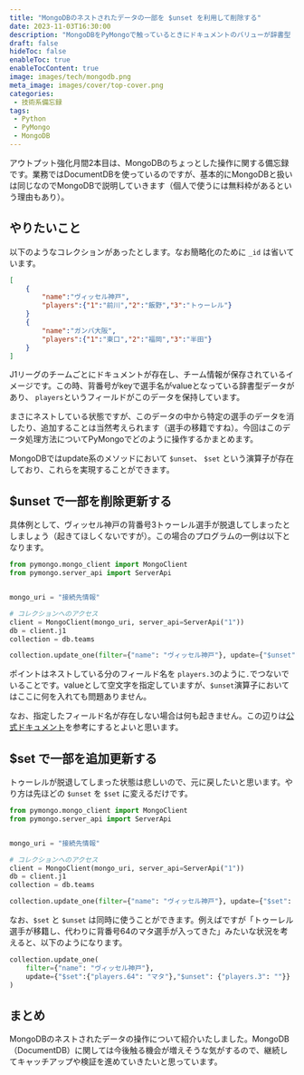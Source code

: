 ```yaml
---
title: "MongoDBのネストされたデータの一部を $unset を利用して削除する"
date: 2023-11-03T16:30:00
description: "MongoDBをPyMongoで触っているときにドキュメントのバリューが辞書型（ネストしている）データの中から、特定の要素を削除（$unset）することがあったのでやり方のメモ"
draft: false
hideToc: false
enableToc: true
enableTocContent: true
image: images/tech/mongodb.png
meta_image: images/cover/top-cover.png
categories:
 - 技術系備忘録
tags:
 - Python
 - PyMongo
 - MongoDB
---
```


アウトプット強化月間2本目は、MongoDBのちょっとした操作に関する備忘録です。業務ではDocumentDBを使っているのですが、基本的にMongoDBと扱いは同じなのでMongoDBで説明していきます（個人で使うには無料枠があるという理由もあり）。

## やりたいこと

以下のようなコレクションがあったとします。なお簡略化のために `_id` は省いています。

```json
[
    {
        "name":"ヴィッセル神戸",
        "players":{"1":"前川","2":"飯野","3":"トゥーレル"}
    }
    {
        "name":"ガンバ大阪",
        "players":{"1":"東口","2":"福岡","3":"半田"}
    }
]

```

J1リーグのチームごとにドキュメントが存在し、チーム情報が保存されているイメージです。この時、背番号がkeyで選手名がvalueとなっている辞書型データがあり、 `players`というフィールドがこのデータを保持しています。

まさにネストしている状態ですが、このデータの中から特定の選手のデータを消したり、追加することは当然考えられます（選手の移籍ですね）。今回はこのデータ処理方法についてPyMongoでどのように操作するかまとめます。

MongoDBではupdate系のメソッドにおいて `$unset`、 `$set` という演算子が存在しており、これらを実現することができます。

## $unset で一部を削除更新する

具体例として、ヴィッセル神戸の背番号3トゥーレル選手が脱退してしまったとしましょう（起きてほしくないですが）。この場合のプログラムの一例は以下となります。

```python
from pymongo.mongo_client import MongoClient
from pymongo.server_api import ServerApi


mongo_uri = "接続先情報"

# コレクションへのアクセス
client = MongoClient(mongo_uri, server_api=ServerApi("1"))
db = client.j1
collection = db.teams

collection.update_one(filter={"name": "ヴィッセル神戸"}, update={"$unset": {"players.3": ""}})
```

ポイントはネストしている分のフィールド名を `players.3`のように`.`でつないでいることです。valueとして空文字を指定していますが、`$unset`演算子においてはここに何を入れても問題ありません。

なお、指定したフィールド名が存在しない場合は何も起きません。この辺りは[公式ドキュメント](https://www.mongodb.com/docs/manual/reference/operator/update/unset/)を参考にするとよいと思います。

## $set で一部を追加更新する

トゥーレルが脱退してしまった状態は悲しいので、元に戻したいと思います。やり方は先ほどの `$unset` を `$set` に変えるだけです。

```python
from pymongo.mongo_client import MongoClient
from pymongo.server_api import ServerApi


mongo_uri = "接続先情報"

# コレクションへのアクセス
client = MongoClient(mongo_uri, server_api=ServerApi("1"))
db = client.j1
collection = db.teams

collection.update_one(filter={"name": "ヴィッセル神戸"}, update={"$set": {"players.3": "トゥーレル"}})
```

なお、`$set` と `$unset` は同時に使うことができます。例えばですが「トゥーレル選手が移籍し、代わりに背番号64のマタ選手が入ってきた」みたいな状況を考えると、以下のようになります。

```python
collection.update_one(
    filter={"name": "ヴィッセル神戸"}, 
    update={"$set":{"players.64": "マタ"},"$unset": {"players.3": ""}}
)
```

## まとめ

MongoDBのネストされたデータの操作について紹介いたしました。MongoDB（DocumentDB）に関しては今後触る機会が増えそうな気がするので、継続してキャッチアップや検証を進めていきたいと思っています。